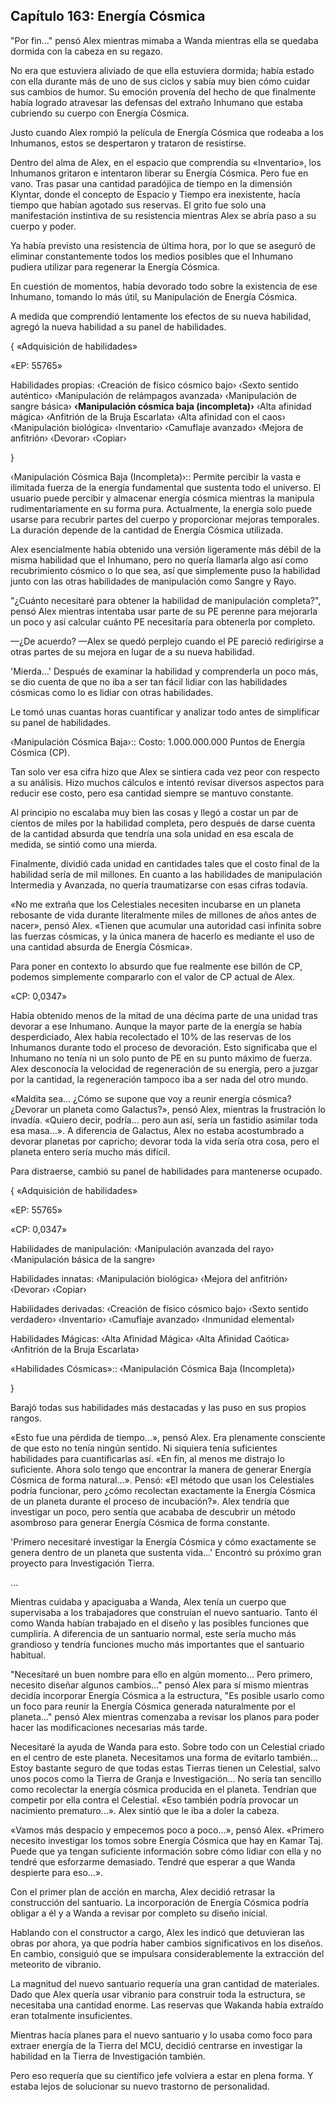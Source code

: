 
## Capítulo 163: Energía Cósmica


"Por fin…" pensó Alex mientras mimaba a Wanda mientras ella se quedaba dormida con la cabeza en su regazo.

No era que estuviera aliviado de que ella estuviera dormida; había estado con ella durante más de uno de sus ciclos y sabía muy bien cómo cuidar sus cambios de humor. Su emoción provenía del hecho de que finalmente había logrado atravesar las defensas del extraño Inhumano que estaba cubriendo su cuerpo con Energía Cósmica.

Justo cuando Alex rompió la película de Energía Cósmica que rodeaba a los Inhumanos, estos se despertaron y trataron de resistirse.

Dentro del alma de Alex, en el espacio que comprendía su «Inventario», los Inhumanos gritaron e intentaron liberar su Energía Cósmica. Pero fue en vano. Tras pasar una cantidad paradójica de tiempo en la dimensión Klyntar, donde el concepto de Espacio y Tiempo era inexistente, hacía tiempo que habían agotado sus reservas. El grito fue solo una manifestación instintiva de su resistencia mientras Alex se abría paso a su cuerpo y poder.

Ya había previsto una resistencia de última hora, por lo que se aseguró de eliminar constantemente todos los medios posibles que el Inhumano pudiera utilizar para regenerar la Energía Cósmica.

En cuestión de momentos, había devorado todo sobre la existencia de ese Inhumano, tomando lo más útil, su Manipulación de Energía Cósmica.

A medida que comprendió lentamente los efectos de su nueva habilidad, agregó la nueva habilidad a su panel de habilidades.

{ «Adquisición de habilidades»

«EP: 55765»

Habilidades propias: ‹Creación de físico cósmico bajo› ‹Sexto sentido auténtico› ‹Manipulación de relámpagos avanzada› ‹Manipulación de sangre básica› **‹Manipulación cósmica baja (incompleta)›** ‹Alta afinidad mágica› ‹Anfitrión de la Bruja Escarlata› ‹Alta afinidad con el caos› ‹Manipulación biológica› ‹Inventario› ‹Camuflaje avanzado› ‹Mejora de anfitrión› ‹Devorar› ‹Copiar›

}

‹Manipulación Cósmica Baja (Incompleta)›:: Permite percibir la vasta e ilimitada fuerza de la energía fundamental que sustenta todo el universo. El usuario puede percibir y almacenar energía cósmica mientras la manipula rudimentariamente en su forma pura. Actualmente, la energía solo puede usarse para recubrir partes del cuerpo y proporcionar mejoras temporales. La duración depende de la cantidad de Energía Cósmica utilizada.

Alex esencialmente había obtenido una versión ligeramente más débil de la misma habilidad que el Inhumano, pero no quería llamarla algo así como recubrimiento cósmico o lo que sea, así que simplemente puso la habilidad junto con las otras habilidades de manipulación como Sangre y Rayo.

"¿Cuánto necesitaré para obtener la habilidad de manipulación completa?", pensó Alex mientras intentaba usar parte de su PE perenne para mejorarla un poco y así calcular cuánto PE necesitaría para obtenerla por completo.

—¿De acuerdo? —Alex se quedó perplejo cuando el PE pareció redirigirse a otras partes de su mejora en lugar de a su nueva habilidad.

'Mierda…' Después de examinar la habilidad y comprenderla un poco más, se dio cuenta de que no iba a ser tan fácil lidiar con las habilidades cósmicas como lo es lidiar con otras habilidades.

Le tomó unas cuantas horas cuantificar y analizar todo antes de simplificar su panel de habilidades.

‹Manipulación Cósmica Baja›:: Costo: 1.000.000.000 Puntos de Energía Cósmica (CP).

Tan solo ver esa cifra hizo que Alex se sintiera cada vez peor con respecto a su análisis. Hizo muchos cálculos e intentó revisar diversos aspectos para reducir ese costo, pero esa cantidad siempre se mantuvo constante.

Al principio no escalaba muy bien las cosas y llegó a costar un par de cientos de miles por la habilidad completa, pero después de darse cuenta de la cantidad absurda que tendría una sola unidad en esa escala de medida, se sintió como una mierda.

Finalmente, dividió cada unidad en cantidades tales que el costo final de la habilidad sería de mil millones. En cuanto a las habilidades de manipulación Intermedia y Avanzada, no quería traumatizarse con esas cifras todavía.

«No me extraña que los Celestiales necesiten incubarse en un planeta rebosante de vida durante literalmente miles de millones de años antes de nacer», pensó Alex. «Tienen que acumular una autoridad casi infinita sobre las fuerzas cósmicas, y la única manera de hacerlo es mediante el uso de una cantidad absurda de Energía Cósmica».

Para poner en contexto lo absurdo que fue realmente ese billón de CP, podemos simplemente compararlo con el valor de CP actual de Alex.

«CP: 0,0347»

Había obtenido menos de la mitad de una décima parte de una unidad tras devorar a ese Inhumano. Aunque la mayor parte de la energía se había desperdiciado, Alex había recolectado el 10% de las reservas de los Inhumanos durante todo el proceso de devoración. Esto significaba que el Inhumano no tenía ni un solo punto de PE en su punto máximo de fuerza. Alex desconocía la velocidad de regeneración de su energía, pero a juzgar por la cantidad, la regeneración tampoco iba a ser nada del otro mundo.

«Maldita sea... ¿Cómo se supone que voy a reunir energía cósmica? ¿Devorar un planeta como Galactus?», pensó Alex, mientras la frustración lo invadía. «Quiero decir, podría... pero aun así, sería un fastidio asimilar toda esa masa...». A diferencia de Galactus, Alex no estaba acostumbrado a devorar planetas por capricho; devorar toda la vida sería otra cosa, pero el planeta entero sería mucho más difícil.

Para distraerse, cambió su panel de habilidades para mantenerse ocupado.

{ «Adquisición de habilidades»

«EP: 55765»

«CP: 0,0347»

Habilidades de manipulación: ‹Manipulación avanzada del rayo› ‹Manipulación básica de la sangre›

Habilidades innatas: ‹Manipulación biológica› ‹Mejora del anfitrión› ‹Devorar› ‹Copiar›

Habilidades derivadas: ‹Creación de físico cósmico bajo› ‹Sexto sentido verdadero› ‹Inventario› ‹Camuflaje avanzado› ‹Inmunidad elemental›

Habilidades Mágicas: ‹Alta Afinidad Mágica› ‹Alta Afinidad Caótica› ‹Anfitrión de la Bruja Escarlata›

«Habilidades Cósmicas»:: ‹Manipulación Cósmica Baja (Incompleta)›

}

Barajó todas sus habilidades más destacadas y las puso en sus propios rangos.

«Esto fue una pérdida de tiempo…», pensó Alex. Era plenamente consciente de que esto no tenía ningún sentido. Ni siquiera tenía suficientes habilidades para cuantificarlas así. «En fin, al menos me distrajo lo suficiente. Ahora solo tengo que encontrar la manera de generar Energía Cósmica de forma natural…». Pensó: «El método que usan los Celestiales podría funcionar, pero ¿cómo recolectan exactamente la Energía Cósmica de un planeta durante el proceso de incubación?». Alex tendría que investigar un poco, pero sentía que acababa de descubrir un método asombroso para generar Energía Cósmica de forma constante.

'Primero necesitaré investigar la Energía Cósmica y cómo exactamente se genera dentro de un planeta que sustenta vida…' Encontró su próximo gran proyecto para Investigación Tierra.

…

Mientras cuidaba y apaciguaba a Wanda, Alex tenía un cuerpo que supervisaba a los trabajadores que construían el nuevo santuario. Tanto él como Wanda habían trabajado en el diseño y las posibles funciones que cumpliría. A diferencia de un santuario normal, este sería mucho más grandioso y tendría funciones mucho más importantes que el santuario habitual.

"Necesitaré un buen nombre para ello en algún momento... Pero primero, necesito diseñar algunos cambios..." pensó Alex para sí mismo mientras decidía incorporar Energía Cósmica a la estructura, "Es posible usarlo como un foco para reunir la Energía Cósmica generada naturalmente por el planeta..." pensó Alex mientras comenzaba a revisar los planos para poder hacer las modificaciones necesarias más tarde.

Necesitaré la ayuda de Wanda para esto. Sobre todo con un Celestial criado en el centro de este planeta. Necesitamos una forma de evitarlo también... Estoy bastante seguro de que todas estas Tierras tienen un Celestial, salvo unos pocos como la Tierra de Granja e Investigación... No sería tan sencillo como recolectar la energía cósmica producida en el planeta. Tendrían que competir por ella contra el Celestial. «Eso también podría provocar un nacimiento prematuro...». Alex sintió que le iba a doler la cabeza.

«Vamos más despacio y empecemos poco a poco…», pensó Alex. «Primero necesito investigar los tomos sobre Energía Cósmica que hay en Kamar Taj. Puede que ya tengan suficiente información sobre cómo lidiar con ella y no tendré que esforzarme demasiado. Tendré que esperar a que Wanda despierte para eso…».

Con el primer plan de acción en marcha, Alex decidió retrasar la construcción del santuario. La incorporación de Energía Cósmica podría obligar a él y a Wanda a revisar por completo su diseño inicial.

Hablando con el constructor a cargo, Alex les indicó que detuvieran las obras por ahora, ya que podría haber cambios significativos en los diseños. En cambio, consiguió que se impulsara considerablemente la extracción del meteorito de vibranio.

La magnitud del nuevo santuario requería una gran cantidad de materiales. Dado que Alex quería usar vibranio para construir toda la estructura, se necesitaba una cantidad enorme. Las reservas que Wakanda había extraído eran totalmente insuficientes.

Mientras hacía planes para el nuevo santuario y lo usaba como foco para extraer energía de la Tierra del MCU, decidió centrarse en investigar la habilidad en la Tierra de Investigación también.

Pero eso requería que su científico jefe volviera a estar en plena forma. Y estaba lejos de solucionar su nuevo trastorno de personalidad.
